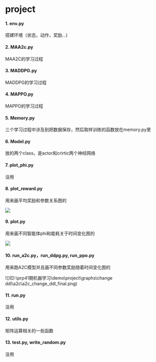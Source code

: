 # project

#### 1. env.py

搭建环境（状态，动作，奖励...)

#### 2. MAA2c.py

MAA2C的学习过程

#### 3. MADDPG.py

MADDPG的学习过程

####  4. MAPPO.py

MAPPO的学习过程

#### 5. Memory.py

三个学习过程中涉及到把数据保存，然后取样训练的函数放在memory.py里

#### 6. Model.py

放的两个class，是actor和crirtic两个神经网络

#### 7. plot_phi.py

没用

#### 8. plot_reward.py

用来画平均奖励和参数关系图的

![](D:\prp41期机器学习\demo\project\graphs\reward_vs_agents.png)

#### 9. plot.py

用来画不同智能体phi和能耗关于时间变化图的

![](D:\prp41期机器学习\demo\project\graphs\phi.png)

#### 10. run_a2c.py，run_ddpg.py,  run_ppo.py

用来跑A2C模型并且画不同参数奖励随着时间变化图的

![](D:\prp41期机器学习\demo\project\graphs\change ddl\a2c\a2c_change_ddl_final.png)

#### 11. run.py

没用

#### 12. utils.py

矩阵运算相关的一些函数

#### 13. test.py, write_random.py

没用